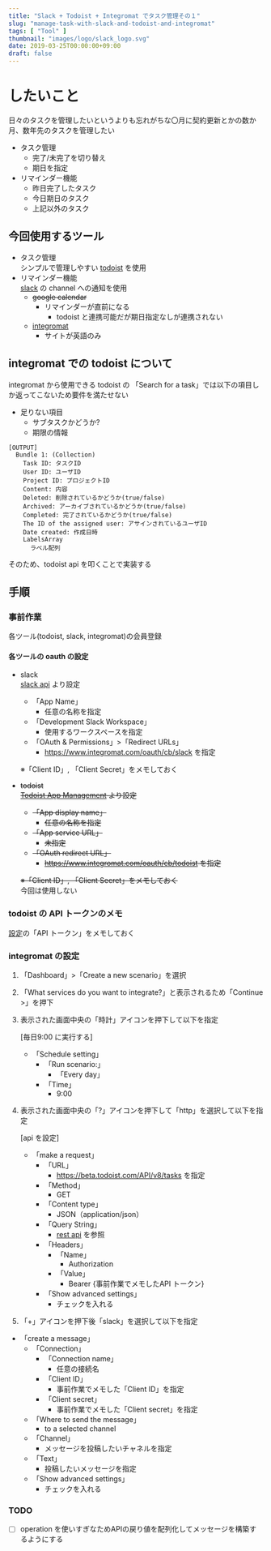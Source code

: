 ```yaml
---
title: "Slack + Todoist + Integromat でタスク管理その１"
slug: "manage-task-with-slack-and-todoist-and-integromat"
tags: [ "Tool" ]
thumbnail: "images/logo/slack_logo.svg"
date: 2019-03-25T00:00:00+09:00
draft: false
---
```


# したいこと

日々のタスクを管理したいというよりも忘れがちな〇月に契約更新とかの数か月、数年先のタスクを管理したい

* タスク管理
  * 完了/未完了を切り替え
  * 期日を指定
* リマインダー機能
  * 昨日完了したタスク
  * 今日期日のタスク
  * 上記以外のタスク

## 今回使用するツール

* タスク管理  
  シンプルで管理しやすい [todoist](https://todoist.com/?lang=ja) を使用
* リマインダー機能  
  [slack](https://slack.com/intl/ja-jp/lp/three?cvosrc=ppc.google.d_ppc_google_ja_jp_brand-hv&cvo_creative=302825870859&utm_medium=ppc&utm_source=google&utm_campaign=d_ppc_google_ja_jp_brand-hv&utm_term=slack&&cvosrc=ppc.google.slack&cvo_campaign=&cvo_crid=302825870859&Matchtype=e&utm_source=google&utm_medium=ppc&c3api=5523,302825870859,slack&gclid=EAIaIQobChMI9pr_seia4QIV2qmWCh0zXQp4EAAYASAAEgLmtPD_BwE&gclsrc=aw.ds) の channel への通知を使用
    * ~~google calendar~~
        * リマインダーが直前になる
          * todoist と連携可能だが期日指定なしが連携されない
    * [integromat](https://www.integromat.com/en/)
        * サイトが英語のみ

## integromat での todoist について

integromat から使用できる todoist の 「Search for a task」では以下の項目しか返ってこないため要件を満たせない

* 足りない項目
  * サブタスクかどうか?
  * 期限の情報

```text
[OUTPUT]
  Bundle 1: (Collection)
    Task ID: タスクID
    User ID: ユーザID
    Project ID: プロジェクトID
    Content: 内容
    Deleted: 削除されているかどうか(true/false)
    Archived: アーカイブされているかどうか(true/false)
    Completed: 完了されているかどうか(true/false)
    The ID of the assigned user: アサインされているユーザID
    Date created: 作成日時
    LabelsArray
      ラベル配列
```

そのため、todoist api を叩くことで実装する

## 手順

### 事前作業

各ツール(todoist, slack, integromat)の会員登録

#### 各ツールの oauth の設定

* slack  
    [slack api](https://api.slack.com/) より設定
    * 「App Name」
      * 任意の名称を指定
    * 「Development Slack Workspace」
      * 使用するワークスペースを指定
    * 「OAuth & Permissions」>「Redirect URLs」
      * <https://www.integromat.com/oauth/cb/slack> を指定

    ※「Client ID」, 「Client Secret」をメモしておく

* ~~todoist~~  
    ~~[Todoist App Management](https://developer.todoist.com/appconsole.html) より設定~~
    * ~~「App display name」~~
      * ~~任意の名称を指定~~
    * ~~「App service URL」~~
      * ~~未指定~~
    * ~~「OAuth redirect URL」~~
      * ~~<https://www.integromat.com/oauth/cb/todoist> を指定~~

    ~~※「Client ID」, 「Client Secret」をメモしておく~~  
    今回は使用しない

### todoist の API トークンのメモ

[設定](https://todoist.com/prefs/integrations)の「API トークン」をメモしておく

### integromat の設定

1. 「Dashboard」>「Create a new scenario」を選択
2. 「What services do you want to integrate?」と表示されるため「Continue >」を押下
3. 表示された画面中央の「時計」アイコンを押下して以下を指定

    [毎日9:00 に実行する]
    * 「Schedule setting」
        * 「Run scenario:」
            * 「Every day」
        * 「Time」
            * 9:00

4. 表示された画面中央の「?」アイコンを押下して「http」を選択して以下を指定

    [api を設定]

    * 「make a request」
      * 「URL」
          * <https://beta.todoist.com/API/v8/tasks> を指定
      * 「Method」
          * GET
      * 「Content type」
          * JSON（application/json）
      * 「Query String」
          * [rest api](https://developer.todoist.com/rest/v8/#get-active-tasks) を参照
      * 「Headers」
          * 「Name」
              * Authorization
          * 「Value」
              * Bearer {事前作業でメモしたAPI トークン}
      * 「Show advanced settings」
          * チェックを入れる

5. 「+」アイコンを押下後「slack」を選択して以下を指定

* 「create a message」
  * 「Connection」
      * 「Connection name」
          * 任意の接続名
      * 「Client ID」
          * 事前作業でメモした「Client ID」を指定
      * 「Client secret」
          * 事前作業でメモした「Client secret」を指定
  * 「Where to send the message」
      * to a selected channel
  * 「Channel」
      * メッセージを投稿したいチャネルを指定
  * 「Text」
      * 投稿したいメッセージを指定
  * 「Show advanced settings」
      * チェックを入れる

### TODO

- [ ] operation を使いすぎなためAPIの戻り値を配列化してメッセージを構築するようにする
